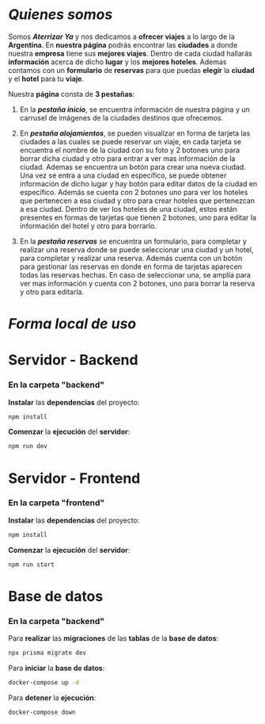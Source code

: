 # *Quienes somos*

Somos ***Aterrizar Ya*** y nos dedicamos a **ofrecer viajes** a lo largo de la **Argentina**. En **nuestra página** podrás encontrar las **ciudades** a donde nuestra **empresa** tiene sus **mejores viajes**. Dentro de cada ciudad hallarás **información** acerca de dicho **lugar** y los **mejores hoteles**. Ademas contamos con un **formulario** de **reservas** para que puedas **elegir** la **ciudad** y el **hotel** para tu **viaje**. 

Nuestra **página** consta de **3 pestañas**:

1) En la ***pestaña inicio***, se encuentra información de nuestra página y un carrusel de imágenes de la ciudades destinos que ofrecemos.

2) En ***pestaña alojamientos***, se pueden visualizar en forma de tarjeta las ciudades a las cuales se puede reservar un viaje, en cada tarjeta se encuentra el nombre de la ciudad con su foto y 2 botones uno para borrar dicha ciudad y otro para entrar a ver mas información de la ciudad. Ademas se encuentra un botón para crear una nueva ciudad. Una vez se entra a una ciudad en específico, se puede obtener información de dicho lugar y hay botón para editar datos de la ciudad en específico. Además se cuenta con 2 botones uno para ver los hoteles que pertenecen a esa ciudad y otro para crear hoteles que pertenezcan a esa ciudad. Dentro de ver los hoteles de una ciudad, estos están presentes en formas de tarjetas que tienen 2 botones, uno para editar la información del hotel y otro para borrarlo.

3) En la ***pestaña reservas*** se encuentra un formulario, para completar y realizar una reserva donde se puede seleccionar una ciudad y un hotel, para completar y realizar una reserva. Además cuenta con un botón para gestionar las reservas en donde en forma de tarjetas aparecen todas las reservas hechas. En caso de seleccionar una, se amplía para ver mas información y cuenta con 2 botones, uno para borrar la reserva y otro para editarla.

# *Forma local de uso*

# Servidor - Backend 

### En la carpeta "backend"

**Instalar** las **dependencias** del proyecto:

```sh
npm install
```

**Comenzar** la **ejecución** del **servidor**:
```sh
npm run dev
```

# Servidor - Frontend

### En la carpeta "frontend"

**Instalar** las **dependencias** del proyecto:

```sh
npm install
```

**Comenzar** la **ejecución** del **servidor**:

```sh
npm run start
```

# Base de datos

### En la carpeta "backend"

Para **realizar** las **migraciones** de las **tablas** de la **base de datos**:

```sh
npx prisma migrate dev
```

Para **iniciar** la **base de datos**:

```sh
docker-compose up -d
```

Para **detener** la **ejecución**:

```sh
docker-compose down
```
